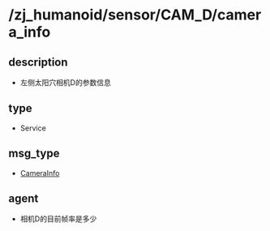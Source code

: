 # /zj_humanoid/sensor/CAM_D/camera_info

## description
- 左侧太阳穴相机D的参数信息

## type
- Service

## msg_type
- [CameraInfo](../../../../../zj_humanoid_types.md#CameraInfo)

## agent
- 相机D的目前帧率是多少

